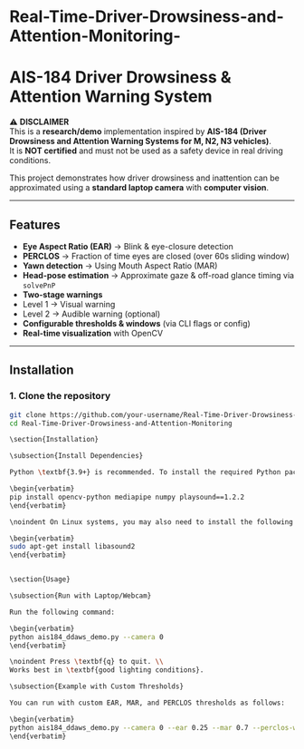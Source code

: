 # Real-Time-Driver-Drowsiness-and-Attention-Monitoring-
# AIS-184 Driver Drowsiness & Attention Warning System

⚠ **DISCLAIMER**  
This is a **research/demo** implementation inspired by **AIS-184 (Driver Drowsiness and Attention Warning Systems for M, N2, N3 vehicles)**.  
It is **NOT certified** and must not be used as a safety device in real driving conditions.  

This project demonstrates how driver drowsiness and inattention can be approximated using a **standard laptop camera** with **computer vision**.

---

## Features
-  **Eye Aspect Ratio (EAR)** → Blink & eye-closure detection  
-  **PERCLOS** → Fraction of time eyes are closed (over 60s sliding window)  
-  **Yawn detection** → Using Mouth Aspect Ratio (MAR)  
-  **Head-pose estimation** → Approximate gaze & off-road glance timing via `solvePnP`  
-  **Two-stage warnings**  
  - Level 1 → Visual warning  
  - Level 2 → Audible warning (optional)  
-  **Configurable thresholds & windows** (via CLI flags or config)  
-  **Real-time visualization** with OpenCV  

---

##  Installation

### 1. Clone the repository
```bash
git clone https://github.com/your-username/Real-Time-Driver-Drowsiness-and-Attention-Monitoring.git
cd Real-Time-Driver-Drowsiness-and-Attention-Monitoring

\section{Installation}

\subsection{Install Dependencies}

Python \textbf{3.9+} is recommended. To install the required Python packages, run:

\begin{verbatim}
pip install opencv-python mediapipe numpy playsound==1.2.2
\end{verbatim}

\noindent On Linux systems, you may also need to install the following dependency:

\begin{verbatim}
sudo apt-get install libasound2
\end{verbatim}


\section{Usage}

\subsection{Run with Laptop/Webcam}

Run the following command:

\begin{verbatim}
python ais184_ddaws_demo.py --camera 0
\end{verbatim}

\noindent Press \textbf{q} to quit. \\
Works best in \textbf{good lighting conditions}.

\subsection{Example with Custom Thresholds}

You can run with custom EAR, MAR, and PERCLOS thresholds as follows:

\begin{verbatim}
python ais184_ddaws_demo.py --camera 0 --ear 0.25 --mar 0.7 --perclos-w 90
\end{verbatim}


